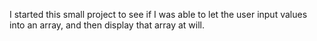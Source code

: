 I started this small project to see if I was able to let the user input values into an array, and then display that array at will. 